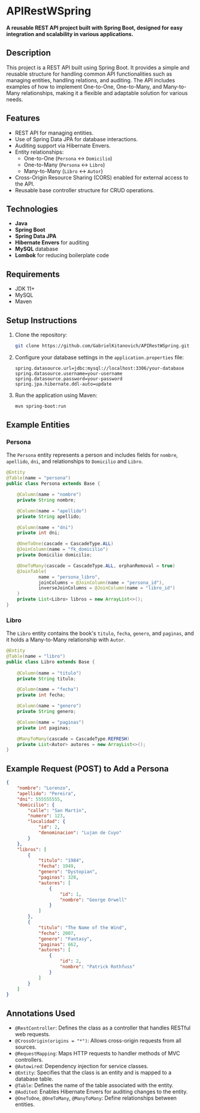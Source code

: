 
# APIRestWSpring

**A reusable REST API project built with Spring Boot, designed for easy integration and scalability in various applications.**

## Description
This project is a REST API built using Spring Boot. It provides a simple and reusable structure for handling common API functionalities such as managing entities, handling relations, and auditing. The API includes examples of how to implement One-to-One, One-to-Many, and Many-to-Many relationships, making it a flexible and adaptable solution for various needs.

## Features
- REST API for managing entities.
- Use of Spring Data JPA for database interactions.
- Auditing support via Hibernate Envers.
- Entity relationships:
  - One-to-One (`Persona` ↔ `Domicilio`)
  - One-to-Many (`Persona` ↔ `Libro`)
  - Many-to-Many (`Libro` ↔ `Autor`)
- Cross-Origin Resource Sharing (CORS) enabled for external access to the API.
- Reusable base controller structure for CRUD operations.

## Technologies
- **Java**
- **Spring Boot**
- **Spring Data JPA**
- **Hibernate Envers** for auditing
- **MySQL** database
- **Lombok** for reducing boilerplate code

## Requirements
- JDK 11+
- MySQL
- Maven

## Setup Instructions

1. Clone the repository:
   ```bash
   git clone https://github.com/GabrielKitanovich/APIRestWSpring.git
   ```

2. Configure your database settings in the `application.properties` file:
   ```properties
   spring.datasource.url=jdbc:mysql://localhost:3306/your-database
   spring.datasource.username=your-username
   spring.datasource.password=your-password
   spring.jpa.hibernate.ddl-auto=update
   ```

3. Run the application using Maven:
   ```bash
   mvn spring-boot:run
   ```

## Example Entities

### Persona
The `Persona` entity represents a person and includes fields for `nombre`, `apellido`, `dni`, and relationships to `Domicilio` and `Libro`.

```java
@Entity
@Table(name = "persona")
public class Persona extends Base {

    @Column(name = "nombre")
    private String nombre;

    @Column(name = "apellido")
    private String apellido;

    @Column(name = "dni")
    private int dni;

    @OneToOne(cascade = CascadeType.ALL)
    @JoinColumn(name = "fk_domicilio")
    private Domicilio domicilio;

    @OneToMany(cascade = CascadeType.ALL, orphanRemoval = true)
    @JoinTable(
            name = "persona_libro",
            joinColumns = @JoinColumn(name = "persona_id"),
            inverseJoinColumns = @JoinColumn(name = "libro_id")
    )
    private List<Libro> libros = new ArrayList<>();
}
```

### Libro
The `Libro` entity contains the book's `titulo`, `fecha`, `genero`, and `paginas`, and it holds a Many-to-Many relationship with `Autor`.

```java
@Entity
@Table(name = "libro")
public class Libro extends Base {
    
    @Column(name = "titulo")
    private String titulo;

    @Column(name = "fecha")
    private int fecha;

    @Column(name = "genero")
    private String genero;

    @Column(name = "paginas")
    private int paginas;

    @ManyToMany(cascade = CascadeType.REFRESH)
    private List<Autor> autores = new ArrayList<>();
}
```

## Example Request (POST) to Add a Persona

```json
{
    "nombre": "Lorenzo",
    "apellido": "Pereira",
    "dni": 555555555,
    "domicilio": {
        "calle": "San Martín",
        "numero": 123,
        "localidad": {
            "id": 2,
            "denominacion": "Lujan de Cuyo"
        }
    },
    "libros": [
        {
            "titulo": "1984",
            "fecha": 1949,
            "genero": "Dystopian",
            "paginas": 328,
            "autores": [
                {
                    "id": 1,
                    "nombre": "George Orwell"
                }
            ]
        },
        {
            "titulo": "The Name of the Wind",
            "fecha": 2007,
            "genero": "Fantasy",
            "paginas": 662,
            "autores": [
                {
                    "id": 2,
                    "nombre": "Patrick Rothfuss"
                }
            ]
        }
    ]
}
```

## Annotations Used

- `@RestController`: Defines the class as a controller that handles RESTful web requests.
- `@CrossOrigin(origins = "*")`: Allows cross-origin requests from all sources.
- `@RequestMapping`: Maps HTTP requests to handler methods of MVC controllers.
- `@Autowired`: Dependency injection for service classes.
- `@Entity`: Specifies that the class is an entity and is mapped to a database table.
- `@Table`: Defines the name of the table associated with the entity.
- `@Audited`: Enables Hibernate Envers for auditing changes to the entity.
- `@OneToOne`, `@OneToMany`, `@ManyToMany`: Define relationships between entities.

